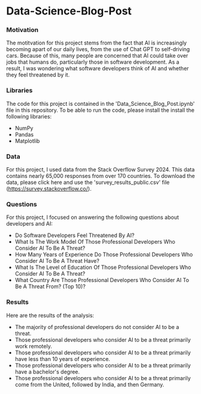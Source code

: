 # Data-Science-Blog-Post

### Motivation

The motitvation for this project stems from the fact that AI is increasingly becoming apart of our daily lives, from the use of Chat GPT to self-driving cars. Because of this, many people are concerned that AI could take over jobs that humans do, particularly those in software development. As a result, I was wondering what software developers think of AI and whether they feel threatened by it.

### Libraries

The code for this project is contained in the 'Data_Science_Blog_Post.ipynb' file in this repository. To be able to run the code, please install the install the following libraries:

* NumPy
* Pandas
* Matplotlib

### Data

For this project, I used data from the Stack Overflow Survey 2024. This data contains nearly 65,000 responses from over 170 countries. To download the data, please click here and use the 'survey_results_public.csv' file (https://survey.stackoverflow.co/).

### Questions

For this project, I focused on answering the following questions about developers and AI:

* Do Software Developers Feel Threatened By AI?
* What Is The Work Model Of Those Professional Developers Who Consider AI To Be A Threat?
* How Many Years of Experience Do Those Professional Developers Who Consider AI To Be A Threat Have?
* What Is The Level of Education Of Those Professional Developers Who Consider AI To Be A Threat?
* What Country Are Those Professional Developers Who Consider AI To Be A Threat From? (Top 10)?

### Results

Here are the results of the analysis:

* The majority of professional developers do not consider AI to be a threat.
* Those professional developers who consider AI to be a threat primarily work remotely.
* Those professional developers who consider AI to be a threat primarily have less than 10 years of experience.
* Those professional developers who consider AI to be a threat primarily have a bachelor's degree.
* Those professional developers who consider AI to be a threat primarily come from the United, followed by India, and then Germany.
